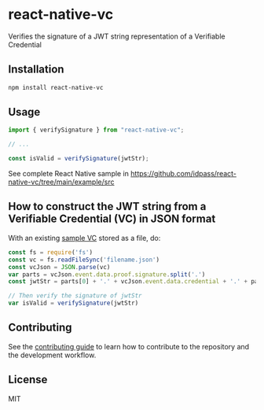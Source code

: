# react-native-vc

Verifies the signature of a JWT string representation of a Verifiable Credential

## Installation

``` sh
npm install react-native-vc
```

## Usage
``` js
import { verifySignature } from "react-native-vc";

// ...

const isValid = verifySignature(jwtStr);
```

See complete React Native sample in https://github.com/idpass/react-native-vc/tree/main/example/src

## How to construct the JWT string from a Verifiable Credential (VC) in JSON format
With an existing [sample VC](https://github.com/idpass/mimoto/blob/develop/src/main/resources/template.json) stored as a file, do:

``` js
const fs = require('fs')
const vc = fs.readFileSync('filename.json')
const vcJson = JSON.parse(vc)
var parts = vcJson.event.data.proof.signature.split('.')
const jwtStr = parts[0] + '.' + vcJson.event.data.credential + '.' + parts[2]

// Then verify the signature of jwtStr
var isValid = verifySignature(jwtStr) 
```

## Contributing

See the [contributing guide](CONTRIBUTING.md) to learn how to contribute to the repository and the development workflow.

## License

MIT
